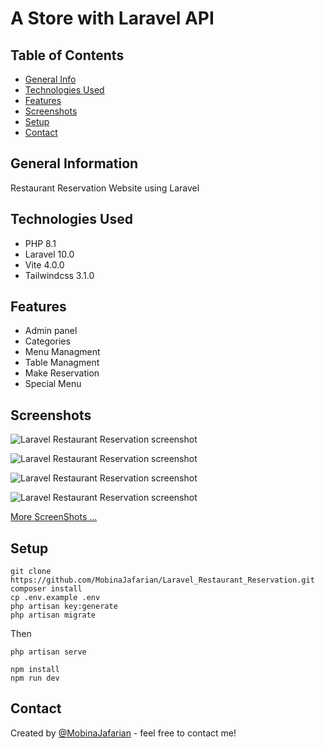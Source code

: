 # A Store with Laravel  API

 


## Table of Contents
* [General Info](#general-information)
* [Technologies Used](#technologies-used)
* [Features](#features)
* [Screenshots](#screenshots)
* [Setup](#setup)
* [Contact](#contact)



## General Information
Restaurant Reservation Website using Laravel 

## Technologies Used
- PHP   8.1
- Laravel   10.0
- Vite  4.0.0
- Tailwindcss   3.1.0



## Features
- Admin panel
- Categories
- Menu Managment
- Table Managment
- Make Reservation
- Special Menu


## Screenshots
![Laravel Restaurant Reservation screenshot](./public/images/screenShots/Screenshot%202023-05-04%20at%2000-50-58%20LaraRestaurant.png)

![Laravel Restaurant Reservation screenshot](./public/images/screenShots/Screenshot%202023-05-04%20at%2010-16-35%20Menus%20LaraRestaurant.png)

![Laravel Restaurant Reservation screenshot](./public/images/screenShots/Screenshot%202023-05-04%20at%2010-11-07%20step1%20reserv%20LaraRestaurant.png)


![Laravel Restaurant Reservation screenshot](./public/images/screenShots/Screenshot%202023-05-04%20at%2010-08-56%20Resevartion%20LaraRestaurant.png)

[More ScreenShots  ...](https://github.com/MobinaJafarian/Laravel_Restaurant_Reservation/blob/master/public/images/screenShots/README.md)

## Setup

```
git clone https://github.com/MobinaJafarian/Laravel_Restaurant_Reservation.git 
composer install
cp .env.example .env
php artisan key:generate
php artisan migrate
```
Then

```
php artisan serve
```
```
npm install
npm run dev
```
## Contact
Created by [@MobinaJafarian](https://github.com/MobinaJafarian) - feel free to contact me!